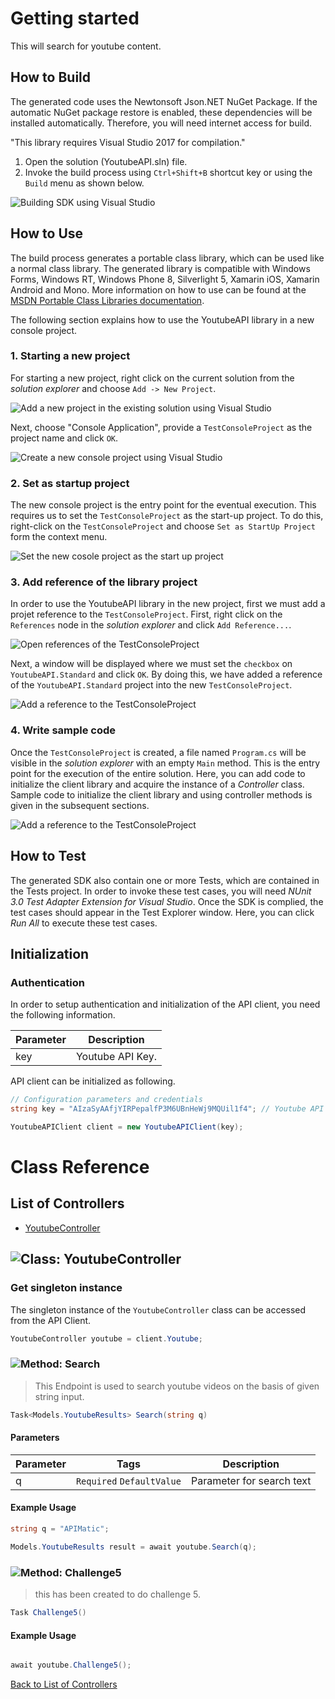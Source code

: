 # Getting started

This will search for youtube content.

## How to Build

The generated code uses the Newtonsoft Json.NET NuGet Package. If the automatic NuGet package restore
is enabled, these dependencies will be installed automatically. Therefore,
you will need internet access for build.

"This library requires Visual Studio 2017 for compilation."
1. Open the solution (YoutubeAPI.sln) file.
2. Invoke the build process using `Ctrl+Shift+B` shortcut key or using the `Build` menu as shown below.

![Building SDK using Visual Studio](https://apidocs.io/illustration/cs?step=buildSDK&workspaceFolder=YoutubeAPI-CSharp&workspaceName=YoutubeAPI&projectName=YoutubeAPI.Standard)

## How to Use

The build process generates a portable class library, which can be used like a normal class library. The generated library is compatible with Windows Forms, Windows RT, Windows Phone 8,
Silverlight 5, Xamarin iOS, Xamarin Android and Mono. More information on how to use can be found at the [MSDN Portable Class Libraries documentation](http://msdn.microsoft.com/en-us/library/vstudio/gg597391%28v=vs.100%29.aspx).

The following section explains how to use the YoutubeAPI library in a new console project.

### 1. Starting a new project

For starting a new project, right click on the current solution from the *solution explorer* and choose  ``` Add -> New Project ```.

![Add a new project in the existing solution using Visual Studio](https://apidocs.io/illustration/cs?step=addProject&workspaceFolder=YoutubeAPI-CSharp&workspaceName=YoutubeAPI&projectName=YoutubeAPI.Standard)

Next, choose "Console Application", provide a ``` TestConsoleProject ``` as the project name and click ``` OK ```.

![Create a new console project using Visual Studio](https://apidocs.io/illustration/cs?step=createProject&workspaceFolder=YoutubeAPI-CSharp&workspaceName=YoutubeAPI&projectName=YoutubeAPI.Standard)

### 2. Set as startup project

The new console project is the entry point for the eventual execution. This requires us to set the ``` TestConsoleProject ``` as the start-up project. To do this, right-click on the  ``` TestConsoleProject ``` and choose  ``` Set as StartUp Project ``` form the context menu.

![Set the new cosole project as the start up project](https://apidocs.io/illustration/cs?step=setStartup&workspaceFolder=YoutubeAPI-CSharp&workspaceName=YoutubeAPI&projectName=YoutubeAPI.Standard)

### 3. Add reference of the library project

In order to use the YoutubeAPI library in the new project, first we must add a projet reference to the ``` TestConsoleProject ```. First, right click on the ``` References ``` node in the *solution explorer* and click ``` Add Reference... ```.

![Open references of the TestConsoleProject](https://apidocs.io/illustration/cs?step=addReference&workspaceFolder=YoutubeAPI-CSharp&workspaceName=YoutubeAPI&projectName=YoutubeAPI.Standard)

Next, a window will be displayed where we must set the ``` checkbox ``` on ``` YoutubeAPI.Standard ``` and click ``` OK ```. By doing this, we have added a reference of the ```YoutubeAPI.Standard``` project into the new ``` TestConsoleProject ```.

![Add a reference to the TestConsoleProject](https://apidocs.io/illustration/cs?step=createReference&workspaceFolder=YoutubeAPI-CSharp&workspaceName=YoutubeAPI&projectName=YoutubeAPI.Standard)

### 4. Write sample code

Once the ``` TestConsoleProject ``` is created, a file named ``` Program.cs ``` will be visible in the *solution explorer* with an empty ``` Main ``` method. This is the entry point for the execution of the entire solution.
Here, you can add code to initialize the client library and acquire the instance of a *Controller* class. Sample code to initialize the client library and using controller methods is given in the subsequent sections.

![Add a reference to the TestConsoleProject](https://apidocs.io/illustration/cs?step=addCode&workspaceFolder=YoutubeAPI-CSharp&workspaceName=YoutubeAPI&projectName=YoutubeAPI.Standard)

## How to Test

The generated SDK also contain one or more Tests, which are contained in the Tests project.
In order to invoke these test cases, you will need *NUnit 3.0 Test Adapter Extension for Visual Studio*.
Once the SDK is complied, the test cases should appear in the Test Explorer window.
Here, you can click *Run All* to execute these test cases.

## Initialization

### Authentication
In order to setup authentication and initialization of the API client, you need the following information.

| Parameter | Description |
|-----------|-------------|
| key | Youtube API Key. |



API client can be initialized as following.

```csharp
// Configuration parameters and credentials
string key = "AIzaSyAAfjYIRPepalfP3M6UBnHeWj9MQUil1f4"; // Youtube API Key.

YoutubeAPIClient client = new YoutubeAPIClient(key);
```



# Class Reference

## <a name="list_of_controllers"></a>List of Controllers

* [YoutubeController](#youtube_controller)

## <a name="youtube_controller"></a>![Class: ](https://apidocs.io/img/class.png "YoutubeAPI.Standard.Controllers.YoutubeController") YoutubeController

### Get singleton instance

The singleton instance of the ``` YoutubeController ``` class can be accessed from the API Client.

```csharp
YoutubeController youtube = client.Youtube;
```

### <a name="search"></a>![Method: ](https://apidocs.io/img/method.png "YoutubeAPI.Standard.Controllers.YoutubeController.Search") Search

> This Endpoint is used to search youtube videos on the basis of given string input.


```csharp
Task<Models.YoutubeResults> Search(string q)
```

#### Parameters

| Parameter | Tags | Description |
|-----------|------|-------------|
| q |  ``` Required ```  ``` DefaultValue ```  | Parameter for search text |


#### Example Usage

```csharp
string q = "APIMatic";

Models.YoutubeResults result = await youtube.Search(q);

```


### <a name="challenge5"></a>![Method: ](https://apidocs.io/img/method.png "YoutubeAPI.Standard.Controllers.YoutubeController.Challenge5") Challenge5

> this has been created to do challenge 5.


```csharp
Task Challenge5()
```

#### Example Usage

```csharp

await youtube.Challenge5();

```


[Back to List of Controllers](#list_of_controllers)




